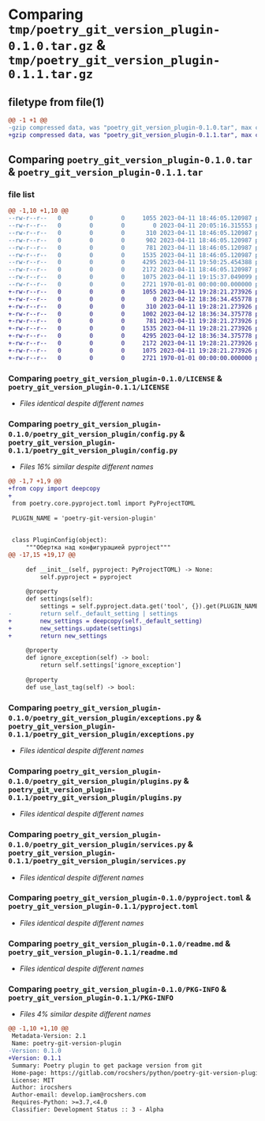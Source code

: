 # Comparing `tmp/poetry_git_version_plugin-0.1.0.tar.gz` & `tmp/poetry_git_version_plugin-0.1.1.tar.gz`

## filetype from file(1)

```diff
@@ -1 +1 @@
-gzip compressed data, was "poetry_git_version_plugin-0.1.0.tar", max compression
+gzip compressed data, was "poetry_git_version_plugin-0.1.1.tar", max compression
```

## Comparing `poetry_git_version_plugin-0.1.0.tar` & `poetry_git_version_plugin-0.1.1.tar`

### file list

```diff
@@ -1,10 +1,10 @@
--rw-r--r--   0        0        0     1055 2023-04-11 18:46:05.120987 poetry_git_version_plugin-0.1.0/LICENSE
--rw-r--r--   0        0        0        0 2023-04-11 20:05:16.315553 poetry_git_version_plugin-0.1.0/poetry_git_version_plugin/__init__.py
--rw-r--r--   0        0        0      310 2023-04-11 18:46:05.120987 poetry_git_version_plugin-0.1.0/poetry_git_version_plugin/commands.py
--rw-r--r--   0        0        0      902 2023-04-11 18:46:05.120987 poetry_git_version_plugin-0.1.0/poetry_git_version_plugin/config.py
--rw-r--r--   0        0        0      781 2023-04-11 18:46:05.120987 poetry_git_version_plugin-0.1.0/poetry_git_version_plugin/exceptions.py
--rw-r--r--   0        0        0     1535 2023-04-11 18:46:05.120987 poetry_git_version_plugin-0.1.0/poetry_git_version_plugin/plugins.py
--rw-r--r--   0        0        0     4295 2023-04-11 19:50:25.454388 poetry_git_version_plugin-0.1.0/poetry_git_version_plugin/services.py
--rw-r--r--   0        0        0     2172 2023-04-11 18:46:05.120987 poetry_git_version_plugin-0.1.0/pyproject.toml
--rw-r--r--   0        0        0     1075 2023-04-11 19:15:37.049099 poetry_git_version_plugin-0.1.0/readme.md
--rw-r--r--   0        0        0     2721 1970-01-01 00:00:00.000000 poetry_git_version_plugin-0.1.0/PKG-INFO
+-rw-r--r--   0        0        0     1055 2023-04-11 19:28:21.273926 poetry_git_version_plugin-0.1.1/LICENSE
+-rw-r--r--   0        0        0        0 2023-04-12 18:36:34.455778 poetry_git_version_plugin-0.1.1/poetry_git_version_plugin/__init__.py
+-rw-r--r--   0        0        0      310 2023-04-11 19:28:21.273926 poetry_git_version_plugin-0.1.1/poetry_git_version_plugin/commands.py
+-rw-r--r--   0        0        0     1002 2023-04-12 18:36:34.375778 poetry_git_version_plugin-0.1.1/poetry_git_version_plugin/config.py
+-rw-r--r--   0        0        0      781 2023-04-11 19:28:21.273926 poetry_git_version_plugin-0.1.1/poetry_git_version_plugin/exceptions.py
+-rw-r--r--   0        0        0     1535 2023-04-11 19:28:21.273926 poetry_git_version_plugin-0.1.1/poetry_git_version_plugin/plugins.py
+-rw-r--r--   0        0        0     4295 2023-04-12 18:36:34.375778 poetry_git_version_plugin-0.1.1/poetry_git_version_plugin/services.py
+-rw-r--r--   0        0        0     2172 2023-04-11 19:28:21.273926 poetry_git_version_plugin-0.1.1/pyproject.toml
+-rw-r--r--   0        0        0     1075 2023-04-11 19:28:21.273926 poetry_git_version_plugin-0.1.1/readme.md
+-rw-r--r--   0        0        0     2721 1970-01-01 00:00:00.000000 poetry_git_version_plugin-0.1.1/PKG-INFO
```

### Comparing `poetry_git_version_plugin-0.1.0/LICENSE` & `poetry_git_version_plugin-0.1.1/LICENSE`

 * *Files identical despite different names*

### Comparing `poetry_git_version_plugin-0.1.0/poetry_git_version_plugin/config.py` & `poetry_git_version_plugin-0.1.1/poetry_git_version_plugin/config.py`

 * *Files 16% similar despite different names*

```diff
@@ -1,7 +1,9 @@
+from copy import deepcopy
+
 from poetry.core.pyproject.toml import PyProjectTOML
 
 PLUGIN_NAME = 'poetry-git-version-plugin'
 
 
 class PluginConfig(object):
     """Обертка над конфигурацией pyproject"""
@@ -17,15 +19,17 @@
 
     def __init__(self, pyproject: PyProjectTOML) -> None:
         self.pyproject = pyproject
 
     @property
     def settings(self):
         settings = self.pyproject.data.get('tool', {}).get(PLUGIN_NAME, {})
-        return self._default_setting | settings
+        new_settings = deepcopy(self._default_setting)
+        new_settings.update(settings)
+        return new_settings
 
     @property
     def ignore_exception(self) -> bool:
         return self.settings['ignore_exception']
 
     @property
     def use_last_tag(self) -> bool:
```

### Comparing `poetry_git_version_plugin-0.1.0/poetry_git_version_plugin/exceptions.py` & `poetry_git_version_plugin-0.1.1/poetry_git_version_plugin/exceptions.py`

 * *Files identical despite different names*

### Comparing `poetry_git_version_plugin-0.1.0/poetry_git_version_plugin/plugins.py` & `poetry_git_version_plugin-0.1.1/poetry_git_version_plugin/plugins.py`

 * *Files identical despite different names*

### Comparing `poetry_git_version_plugin-0.1.0/poetry_git_version_plugin/services.py` & `poetry_git_version_plugin-0.1.1/poetry_git_version_plugin/services.py`

 * *Files identical despite different names*

### Comparing `poetry_git_version_plugin-0.1.0/pyproject.toml` & `poetry_git_version_plugin-0.1.1/pyproject.toml`

 * *Files identical despite different names*

### Comparing `poetry_git_version_plugin-0.1.0/readme.md` & `poetry_git_version_plugin-0.1.1/readme.md`

 * *Files identical despite different names*

### Comparing `poetry_git_version_plugin-0.1.0/PKG-INFO` & `poetry_git_version_plugin-0.1.1/PKG-INFO`

 * *Files 4% similar despite different names*

```diff
@@ -1,10 +1,10 @@
 Metadata-Version: 2.1
 Name: poetry-git-version-plugin
-Version: 0.1.0
+Version: 0.1.1
 Summary: Poetry plugin to get package version from git
 Home-page: https://gitlab.com/rocshers/python/poetry-git-version-plugin
 License: MIT
 Author: irocshers
 Author-email: develop.iam@rocshers.com
 Requires-Python: >=3.7,<4.0
 Classifier: Development Status :: 3 - Alpha
```


